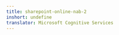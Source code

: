 ```yaml
---
title: sharepoint-online-nab-2
inshort: undefine
translator: Microsoft Cognitive Services
---
```




